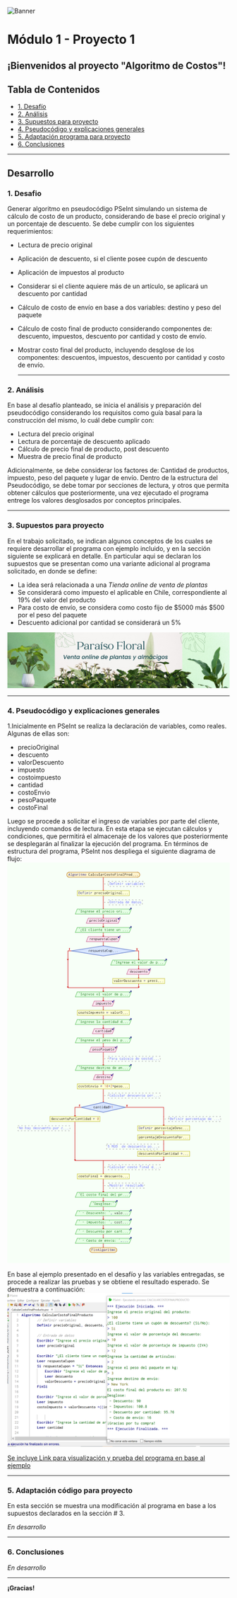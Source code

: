 ![Banner](./images/Banner_ppal.png)
# Módulo 1 - Proyecto 1
## ¡Bienvenidos al proyecto "Algoritmo de Costos"!

## Tabla de Contenidos
* [1. Desafío](#1-Desafío)
* [2. Análisis](#2-Análisis)
* [3. Supuestos para proyecto](#3-Supuestos-para-proyecto)
* [4. Pseudocódigo y explicaciones generales](#4-Pseudocódigo-y-explicaciones-generales)
* [5. Adaptación programa para proyecto](#5-Adaptación-programa-para-proyecto)
* [6. Conclusiones](#6-Conclusiones)

****
## Desarrollo

### 1. Desafio
Generar algoritmo en pseudocódigo PSeInt simulando un sistema de cálculo de costo de un producto, considerando de base el precio original y un porcentaje de descuento. Se debe cumplir con los siguientes requerimientos:
- Lectura de precio original
- Aplicación de descuento, si el cliente posee cupón de descuento
- Aplicación de impuestos al producto
- Considerar si el cliente aquiere más de un artículo, se aplicará un descuento por cantidad
- Cálculo de costo de envío en base a dos variables: destino y peso del paquete
- Cálculo de costo final de producto considerando componentes de: descuento, impuestos, descuento por cantidad y costo de envío.
- Mostrar costo final del producto, incluyendo desglose de los componentes: descuentos, impuestos, descuento por cantidad y costo de envío.

  ****
  
### 2. Análisis
En base al desafío planteado, se inicia el análisis y preparación del pseudocódigo considerando los requisitos como guía basal para la construcción del mismo, lo cuál debe cumplir con:
- Lectura del precio original
- Lectura de porcentaje de descuento aplicado
- Cálculo de precio final de producto, post descuento
- Muestra de precio final de producto

Adicionalmente, se debe considerar los factores de: Cantidad de productos, impuesto, peso del paquete y lugar de envío.
Dentro de la estructura del Pseudocódigo, se debe tomar por secciones de lectura, y otros que permita obtener cálculos que posteriormente, una vez ejecutado el programa entrege los valores desglosados por conceptos principales.

****

### 3. Supuestos para proyecto
En el trabajo solicitado, se indican algunos conceptos de los cuales se requiere desarrollar el programa con ejemplo incluido, y en la sección siguiente se explicará en detalle. En particular aqui se declaran los supuestos que se presentan como una variante adicional al programa solicitado, en donde se define:
- La idea será relacionada a una *Tienda online de venta de plantas*
- Se considerará como impuesto el aplicable en Chile, correspondiente al 19% del valor del producto
- Para costo de envío, se considera como costo fijo de $5000 más $500 por el peso del paquete
- Descuento adicional por cantidad se considerará un 5%

![img tienda de plantas](./images/Proyecto_plantas.png)

****

### 4. Pseudocódigo y explicaciones generales

1.Inicialmente en PSeInt se realiza la declaración de variables, como reales. Algunas de ellas son:
- precioOriginal
- descuento
- valorDescuento
- impuesto
- costoimpuesto
- cantidad
- costoEnvio
- pesoPaquete
- costoFinal

 Luego se procede a solicitar el ingreso de variables por parte del cliente, incluyendo comandos de lectura. En esta etapa se ejecutan cálculos y condiciones, que permitirá el almacenaje de los valores que posteriormente se desplegarán al finalizar la ejecución del programa.
En términos de estructura del programa, PSeInt nos despliega el siguiente diagrama de flujo:
  ![img diagrama de flujo](./images/Diagramaflujo.png)

 En base al ejemplo presentado en el desafío y las variables entregadas, se procede a realizar las pruebas y se obtiene el resultado esperado. Se demuestra a continuación:
  ![img resultado de ejemplo](./images/Ejemplo.png)

[Se incluye Link para visualización y prueba del programa en base al ejemplo](./CalcularCostoFinalProducto_Final_ATC.psc)
  
  ****

  ### 5. Adaptación código para proyecto
  En esta sección se muestra una modificación al programa en base a los supuestos declarados en la sección # 3.
  
 
  *En desarrollo*

  ****

  ### 6. Conclusiones
  *En desarrollo*

  ****

**¡Gracias!**

